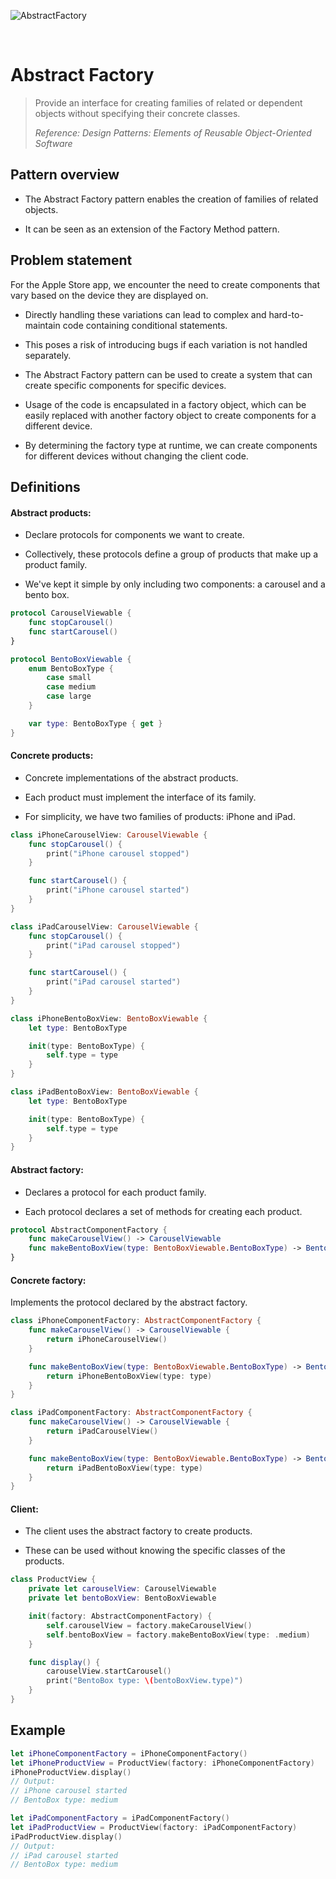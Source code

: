 ![AbstractFactory](https://github.com/user-attachments/assets/b994e2b8-e2c2-4f9a-9ae7-704473dfc240)

<br />

# Abstract Factory

> Provide an interface for creating families of related or dependent objects without specifying their concrete classes.
>
> _Reference: Design Patterns: Elements of Reusable Object-Oriented Software_

## Pattern overview

- The Abstract Factory pattern enables the creation of families of related objects.

- It can be seen as an extension of the Factory Method pattern.

## Problem statement

For the Apple Store app, we encounter the need to create components that vary based on the device they are displayed on.

- Directly handling these variations can lead to complex and hard-to-maintain code containing conditional statements.

- This poses a risk of introducing bugs if each variation is not handled separately.

- The Abstract Factory pattern can be used to create a system that can create specific components for specific devices.

- Usage of the code is encapsulated in a factory object, which can be easily replaced with another factory object to create components for a different device.

- By determining the factory type at runtime, we can create components for different devices without changing the client code.

## Definitions

#### Abstract products:

- Declare protocols for components we want to create.

- Collectively, these protocols define a group of products that make up a product family.

- We've kept it simple by only including two components: a carousel and a bento box.

```swift
protocol CarouselViewable {
    func stopCarousel()
    func startCarousel()
}

protocol BentoBoxViewable {
    enum BentoBoxType {
        case small
        case medium
        case large
    }

    var type: BentoBoxType { get }
}
```

#### Concrete products:

- Concrete implementations of the abstract products.

- Each product must implement the interface of its family.

- For simplicity, we have two families of products: iPhone and iPad.

```swift
class iPhoneCarouselView: CarouselViewable {
    func stopCarousel() {
        print("iPhone carousel stopped")
    }

    func startCarousel() {
        print("iPhone carousel started")
    }
}

class iPadCarouselView: CarouselViewable {
    func stopCarousel() {
        print("iPad carousel stopped")
    }

    func startCarousel() {
        print("iPad carousel started")
    }
}

class iPhoneBentoBoxView: BentoBoxViewable {
    let type: BentoBoxType

    init(type: BentoBoxType) {
        self.type = type
    }
}

class iPadBentoBoxView: BentoBoxViewable {
    let type: BentoBoxType

    init(type: BentoBoxType) {
        self.type = type
    }
}
```

#### Abstract factory:

- Declares a protocol for each product family.

- Each protocol declares a set of methods for creating each product.

```swift
protocol AbstractComponentFactory {
    func makeCarouselView() -> CarouselViewable
    func makeBentoBoxView(type: BentoBoxViewable.BentoBoxType) -> BentoBoxViewable
}
```

#### Concrete factory:

Implements the protocol declared by the abstract factory.

```swift
class iPhoneComponentFactory: AbstractComponentFactory {
    func makeCarouselView() -> CarouselViewable {
        return iPhoneCarouselView()
    }

    func makeBentoBoxView(type: BentoBoxViewable.BentoBoxType) -> BentoBoxViewable {
        return iPhoneBentoBoxView(type: type)
    }
}

class iPadComponentFactory: AbstractComponentFactory {
    func makeCarouselView() -> CarouselViewable {
        return iPadCarouselView()
    }

    func makeBentoBoxView(type: BentoBoxViewable.BentoBoxType) -> BentoBoxViewable {
        return iPadBentoBoxView(type: type)
    }
}
```

#### Client:

- The client uses the abstract factory to create products.

- These can be used without knowing the specific classes of the products.

```swift
class ProductView {
    private let carouselView: CarouselViewable
    private let bentoBoxView: BentoBoxViewable

    init(factory: AbstractComponentFactory) {
        self.carouselView = factory.makeCarouselView()
        self.bentoBoxView = factory.makeBentoBoxView(type: .medium)
    }

    func display() {
        carouselView.startCarousel()
        print("BentoBox type: \(bentoBoxView.type)")
    }
}
```

## Example

```swift
let iPhoneComponentFactory = iPhoneComponentFactory()
let iPhoneProductView = ProductView(factory: iPhoneComponentFactory)
iPhoneProductView.display()
// Output:
// iPhone carousel started
// BentoBox type: medium

let iPadComponentFactory = iPadComponentFactory()
let iPadProductView = ProductView(factory: iPadComponentFactory)
iPadProductView.display()
// Output:
// iPad carousel started
// BentoBox type: medium
```
